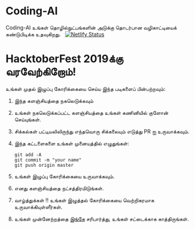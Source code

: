 # Coding-AI 
Coding-AI உங்கள் தொழில்நுட்பங்களின் அடுக்கு தொடர்பான வழிகாட்டியைக் கண்டுபிடிக்க உதவுகிறது. &nbsp; [![Netlify Status](https://api.netlify.com/api/v1/badges/1355ea63-470d-4f37-987e-af334ab16432/deploy-status)](https://app.netlify.com/sites/mentors/deploys)


# HacktoberFest 2019க்கு வரவேற்கிறோம்!
உங்கள் முதல் இழுப்பு கோரிக்கையை செய்ய இந்த படிகளைப் பின்பற்றவும்:

1. இந்த களஞ்சியத்தை நகலெடுக்கவும்

2. உங்கள் நகலெடுக்கப்பட்ட களஞ்சியத்தை உங்கள் கணினியில் குளோன் செய்யுங்கள்.

3. சிக்கல்கள் பட்டியலிலிருந்து எந்தவொரு சிக்கலையும் எடுத்து PR ஐ உருவாக்கவும்.

4. இந்த கட்டளைகளை உங்கள் முனையத்தில் எழுதுங்கள்:
    ```
    git add -A
    git commit -m "your name"
    git push origin master
    ```
5. உங்கள் இழுப்பு கோரிக்கையை உருவாக்கவும்.

6. எனது களஞ்சியத்தை நட்சத்திரமிடுங்கள்.

7. வாழ்த்துக்கள் !! உங்கள் இழுத்தல் கோரிக்கையை வெற்றிகரமாக உருவாக்கியுள்ளீர்கள்.

8. உங்கள் முன்னேற்றத்தை  [இங்கே](https://hacktoberfest.digitalocean.com/profile) சரிபார்த்து, உங்கள் சட்டைக்காக காத்திருங்கள்.
